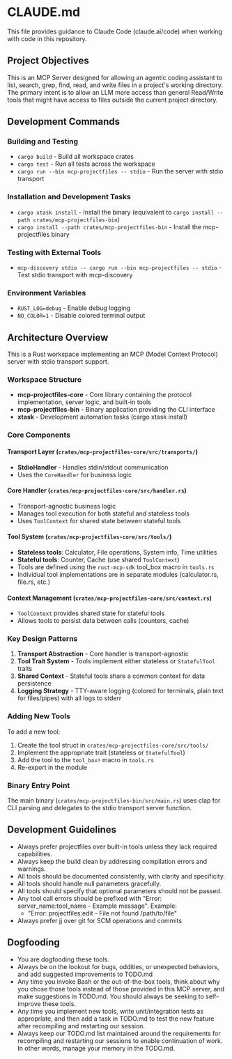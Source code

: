 # CLAUDE.md

This file provides guidance to Claude Code (claude.ai/code) when working with code in this repository.

## Project Objectives

This is an MCP Server designed for allowing an agentic coding assistant to list,
search, grep, find, read, and write files in a project's working directory. The
primary intent is to allow an LLM more access than general Read/Write tools that
might have access to files outside the current project directory.

## Development Commands

### Building and Testing

- `cargo build` - Build all workspace crates
- `cargo test` - Run all tests across the workspace
- `cargo run --bin mcp-projectfiles -- stdio` - Run the server with stdio transport

### Installation and Development Tasks

- `cargo xtask install` - Install the binary (equivalent to `cargo install --path crates/mcp-projectfiles-bin`)
- `cargo install --path crates/mcp-projectfiles-bin` - Install the mcp-projectfiles binary

### Testing with External Tools

- `mcp-discovery stdio -- cargo run --bin mcp-projectfiles -- stdio` - Test stdio transport with mcp-discovery

### Environment Variables

- `RUST_LOG=debug` - Enable debug logging
- `NO_COLOR=1` - Disable colored terminal output

## Architecture Overview

This is a Rust workspace implementing an MCP (Model Context Protocol) server with stdio transport support.

### Workspace Structure

- **mcp-projectfiles-core** - Core library containing the protocol implementation, server logic, and built-in tools
- **mcp-projectfiles-bin** - Binary application providing the CLI interface
- **xtask** - Development automation tasks (cargo xtask install)

### Core Components

#### Transport Layer (`crates/mcp-projectfiles-core/src/transports/`)

- **StdioHandler** - Handles stdin/stdout communication
- Uses the `CoreHandler` for business logic

#### Core Handler (`crates/mcp-projectfiles-core/src/handler.rs`)

- Transport-agnostic business logic
- Manages tool execution for both stateful and stateless tools
- Uses `ToolContext` for shared state between stateful tools

#### Tool System (`crates/mcp-projectfiles-core/src/tools/`)

- **Stateless tools**: Calculator, File operations, System info, Time utilities
- **Stateful tools**: Counter, Cache (use shared `ToolContext`)
- Tools are defined using the `rust-mcp-sdk` tool_box macro in `tools.rs`
- Individual tool implementations are in separate modules (calculator.rs, file.rs, etc.)

#### Context Management (`crates/mcp-projectfiles-core/src/context.rs`)

- `ToolContext` provides shared state for stateful tools
- Allows tools to persist data between calls (counters, cache)

### Key Design Patterns

1. **Transport Abstraction** - Core handler is transport-agnostic
2. **Tool Trait System** - Tools implement either stateless or `StatefulTool` traits
3. **Shared Context** - Stateful tools share a common context for data persistence
4. **Logging Strategy** - TTY-aware logging (colored for terminals, plain text for files/pipes) with all logs to stderr

### Adding New Tools

To add a new tool:

1. Create the tool struct in `crates/mcp-projectfiles-core/src/tools/`
2. Implement the appropriate trait (stateless or `StatefulTool`)
3. Add the tool to the `tool_box!` macro in `tools.rs`
4. Re-export in the module

### Binary Entry Point

The main binary (`crates/mcp-projectfiles-bin/src/main.rs`) uses clap for CLI parsing and delegates to the stdio transport server function.

## Development Guidelines

- Always prefer projectfiles over built-in tools unless they lack required capabilities.
- Always keep the build clean by addressing compilation errors and warnings.
- All tools should be documented consistently, with clarity and specificity.
- All tools should handle null parameters gracefully.
- All tools should specify that optional parameters should not be passed.
- Any tool call errors should be prefixed with "Error: server_name:tool_name - Example message". Example:
  - "Error: projectfiles:edit - File not found /path/to/file"
- Always prefer jj over git for SCM operations and commits

## Dogfooding

- You are dogfooding these tools.
- Always be on the lookout for bugs, oddities, or unexpected behaviors, and add suggested improvements to TODO.md
- Any time you invoke Bash or the out-of-the-box tools, think about why you chose those tools instead of those provided in this MCP server, and make suggestions in TODO.md. You should always be seeking to self-improve these tools.
- Any time you implement new tools, write unit/integration tests as appropriate, and then add a task in TODO.md to test the new feature after recompiling and restarting our session.
- Always keep our TODO.md list maintained around the requirements for recompiling and restarting our sessions to enable continuation of work. In other words, manage your memory in the TODO.md.
